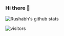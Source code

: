 ### Hi there 👋

<!--
**alexmyczko/alexmyczko** is a ✨ _special_ ✨ repository because its `README.md` (this file) appears on your GitHub profile.

Here are some ideas to get you started:

- 🔭 I’m currently working on ...
- 🌱 I’m currently learning ...
- 👯 I’m looking to collaborate on ...
- 🤔 I’m looking for help with ...
- 💬 Ask me about ...
- 📫 How to reach me: ...
- 😄 Pronouns: ...
- ⚡ Fun fact: ...
-->

![Rushabh's github stats](https://github-readme-stats.vercel.app/api?username=alexmyczko&show_icons=true&theme=vue-dark)

![visitors](https://visitor-badge.glitch.me/badge?page_id=alexmyczko.count_visitors)
